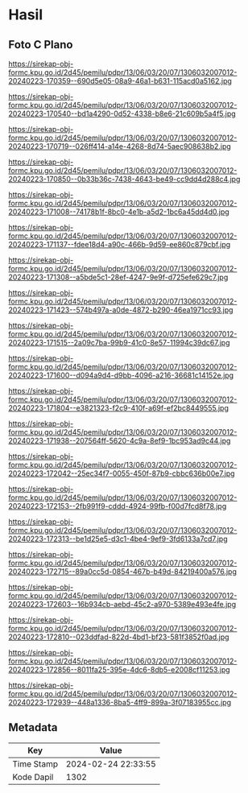 # Hasil

## Foto C Plano

https://sirekap-obj-formc.kpu.go.id/2d45/pemilu/pdpr/13/06/03/20/07/1306032007012-20240223-170359--690d5e05-08a9-46a1-b631-115acd0a5162.jpg

https://sirekap-obj-formc.kpu.go.id/2d45/pemilu/pdpr/13/06/03/20/07/1306032007012-20240223-170540--bd1a4290-0d52-4338-b8e6-21c609b5a4f5.jpg

https://sirekap-obj-formc.kpu.go.id/2d45/pemilu/pdpr/13/06/03/20/07/1306032007012-20240223-170719--026ff414-a14e-4268-8d74-5aec908638b2.jpg

https://sirekap-obj-formc.kpu.go.id/2d45/pemilu/pdpr/13/06/03/20/07/1306032007012-20240223-170850--0b33b36c-7438-4643-be49-cc9dd4d288c4.jpg

https://sirekap-obj-formc.kpu.go.id/2d45/pemilu/pdpr/13/06/03/20/07/1306032007012-20240223-171008--74178b1f-8bc0-4e1b-a5d2-1bc6a45dd4d0.jpg

https://sirekap-obj-formc.kpu.go.id/2d45/pemilu/pdpr/13/06/03/20/07/1306032007012-20240223-171137--fdee18d4-a90c-466b-9d59-ee860c879cbf.jpg

https://sirekap-obj-formc.kpu.go.id/2d45/pemilu/pdpr/13/06/03/20/07/1306032007012-20240223-171308--a5bde5c1-28ef-4247-9e9f-d725efe629c7.jpg

https://sirekap-obj-formc.kpu.go.id/2d45/pemilu/pdpr/13/06/03/20/07/1306032007012-20240223-171423--574b497a-a0de-4872-b290-46ea1971cc93.jpg

https://sirekap-obj-formc.kpu.go.id/2d45/pemilu/pdpr/13/06/03/20/07/1306032007012-20240223-171515--2a09c7ba-99b9-41c0-8e57-11994c39dc67.jpg

https://sirekap-obj-formc.kpu.go.id/2d45/pemilu/pdpr/13/06/03/20/07/1306032007012-20240223-171600--d094a9d4-d9bb-4096-a216-36681c14152e.jpg

https://sirekap-obj-formc.kpu.go.id/2d45/pemilu/pdpr/13/06/03/20/07/1306032007012-20240223-171804--e3821323-f2c9-410f-a69f-ef2bc8449555.jpg

https://sirekap-obj-formc.kpu.go.id/2d45/pemilu/pdpr/13/06/03/20/07/1306032007012-20240223-171938--207564ff-5620-4c9a-8ef9-1bc953ad9c44.jpg

https://sirekap-obj-formc.kpu.go.id/2d45/pemilu/pdpr/13/06/03/20/07/1306032007012-20240223-172042--25ec34f7-0055-450f-87b9-cbbc636b00e7.jpg

https://sirekap-obj-formc.kpu.go.id/2d45/pemilu/pdpr/13/06/03/20/07/1306032007012-20240223-172153--2fb991f9-cddd-4924-99fb-f00d7fcd8f78.jpg

https://sirekap-obj-formc.kpu.go.id/2d45/pemilu/pdpr/13/06/03/20/07/1306032007012-20240223-172313--be1d25e5-d3c1-4be4-9ef9-3fd6133a7cd7.jpg

https://sirekap-obj-formc.kpu.go.id/2d45/pemilu/pdpr/13/06/03/20/07/1306032007012-20240223-172715--89a0cc5d-0854-467b-b49d-84219400a576.jpg

https://sirekap-obj-formc.kpu.go.id/2d45/pemilu/pdpr/13/06/03/20/07/1306032007012-20240223-172603--16b934cb-aebd-45c2-a970-5389e493e4fe.jpg

https://sirekap-obj-formc.kpu.go.id/2d45/pemilu/pdpr/13/06/03/20/07/1306032007012-20240223-172810--023ddfad-822d-4bd1-bf23-581f3852f0ad.jpg

https://sirekap-obj-formc.kpu.go.id/2d45/pemilu/pdpr/13/06/03/20/07/1306032007012-20240223-172856--8011fa25-395e-4dc6-8db5-e2008cf11253.jpg

https://sirekap-obj-formc.kpu.go.id/2d45/pemilu/pdpr/13/06/03/20/07/1306032007012-20240223-172939--448a1336-8ba5-4ff9-899a-3f07183955cc.jpg


## Metadata

| Key        | Value               |
| ---------- | ------------------- |
| Time Stamp | 2024-02-24 22:33:55 |
| Kode Dapil | 1302                |



